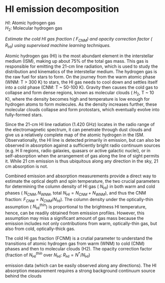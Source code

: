# HI emission decomposition

$HI$: Atomic hydrogen gas\
$H_2$: Molecular hydrogen gas

*Estimate the cold HI gas fraction ( $F_{CNM}$) and opacity correction factor ( $R_{HI}$) using supervised machine learning techniques.*

Atomic hydrogen gas (HI) is the most abundant element in the interstellar medium (ISM), making up about 75% of the total gas mass. This gas is responsible for emitting the 21-cm line radiation, which is used to study the distribution and kinematics of the interstellar medium. The hydrogen gas is the raw fuel for stars to form. On the journey from the warm atomic phase (WNM: T > 300 K) to stars, the HI gas needs to cool down and settles itself into a cold phase (CNM: T ~ 50-100 K). Gravity then causes the cold gas to collapse and form dense regions, known as molecular clouds ( $H_2$, T ~ 10 K), where the density becomes high and temperature is low enough for hydrogen atoms to form molecules. As the density increases further, these molecular clouds collapse and form protostars, which eventually evolve into fully-formed stars.

Since the 21-cm HI line radiation (1.420 GHz) locates in the radio range of the electromagnetic spectrum, it can penetrate through dust clouds and give us a relatively complete map of the atomic hydrogen in the ISM. Observationally, the HI line is detected primarily in emission, but can also be observed in absorption against a sufficiently bright radio continuum sources (e.g. H II regions, radio galaxies, quasars or active galactic nuclei), or in self-absorption when the arrangement of gas along the line of sight permits it. While 21 cm emission is thus ubiquitous along any direction in the sky, 21 cm absorption is not.


Combined emission and absorption measurements provide a direct way to estimate the optical depth and spin temperature, the two crucial parameters for determining the column density of HI gas ( $N_{HI}$) in both warm and cold phases ( $N_{CNM}, N_{WNM}$, total $N_{HI} = N_{CNM} + N_{WNM}$), and thus the CNM fraction: $F_{CNM} = N_{CNM}/N_{HI}$). The column density under the optically-thin assumption ( $N^{thin}_{HI}$) is proportional to the brightness HI
temperature, hence, can be readily obtained from emission profiles. However, this assumption may miss a significant amount of gas mass because the emission includes not only contributions from warm, optically-thin gas, but also from cold, optically-thick gas.

The cold HI gas fraction (FCNM) is a crutial parameter to understand the transitions of atomic hydrogen gas from warm (WNM) to cold (CNM) phases and then to molecular clouds (H2). The opacity correction factor (fraction of $N^{thin}_{HI}$ over $N_{HI}$: $R_{HI} = N^* / N_{HI}$)

emission data (which can be easily observed along any directions).
The HI absorption measurement requires a strong background continuum source behind the clouds
